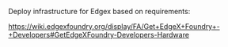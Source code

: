 Deploy infrastructure for Edgex based on requirements:

https://wiki.edgexfoundry.org/display/FA/Get+EdgeX+Foundry+-+Developers#GetEdgeXFoundry-Developers-Hardware


